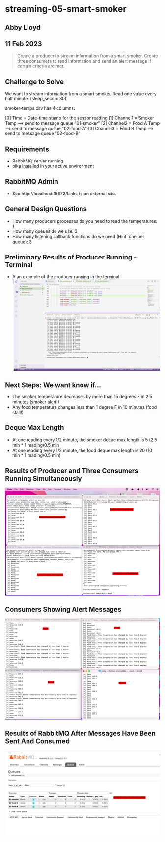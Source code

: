 # streaming-05-smart-smoker
## Abby Lloyd
## 11 Feb 2023

> Create a producer to stream information from a smart smoker. Create three consumers to read information and send an alert message if certain criteria are met.  

## Challenge to Solve
We want to stream information from a smart smoker. Read one value every half minute. (sleep_secs = 30)

smoker-temps.csv has 4 columns:

[0] Time = Date-time stamp for the sensor reading
[1] Channel1 = Smoker Temp --> send to message queue "01-smoker"
[2] Channel2 = Food A Temp --> send to message queue "02-food-A"
[3] Channel3 = Food B Temp --> send to message queue "02-food-B"

## Requirements
- RabbitMQ server running
- pika installed in your active environment

## RabbitMQ Admin
- See http://localhost:15672/Links to an external site.

## General Design Questions
- How many producers processes do you need to read the temperatures: 1
- How many queues do we use: 3
- How many listening callback functions do we need (Hint: one per queue): 3

## Preliminary Results of Producer Running - Terminal
- A an example of the producer running in the terminal
![Python terminal](Terminal.png)


## Next Steps: We want know if...
- The smoker temperature decreases by more than 15 degrees F in 2.5 minutes (smoker alert!)
- Any food temperature changes less than 1 degree F in 10 minutes (food stall!)

## Deque Max Length
- At one reading every 1/2 minute, the smoker deque max length is 5 (2.5 min * 1 reading/0.5 min
- At one reading every 1/2 minute, the food deque max length is 20 (10 min * 1 reading/0.5 min) 

## Results of Producer and Three Consumers Running Simultaneously

![Python terminal](Multiple_Terminals.png)

## Consumers Showing Alert Messages

![Python terminal](Alerts_Showing.png)


## Results of RabbitMQ After Messages Have Been Sent And Consumed

![Python terminal](Final_RabbitMQ.png)




